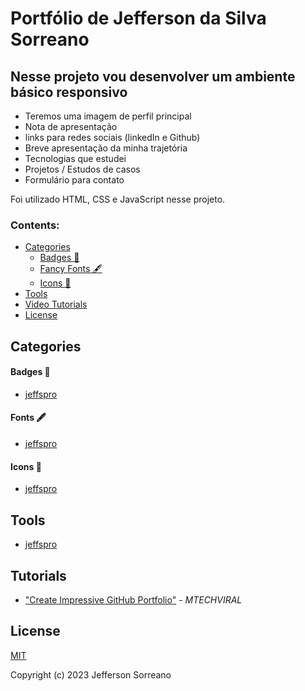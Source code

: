 # Portfólio de Jefferson da Silva Sorreano

## Nesse projeto vou desenvolver um ambiente básico responsivo

 - Teremos uma imagem de perfil principal
 - Nota de apresentação 
 - links para redes sociais (linkedIn e Github)
 - Breve apresentação da minha trajetória
 - Tecnologias que estudei
 - Projetos / Estudos de casos
 - Formulário para contato

 Foi utilizado HTML, CSS e JavaScript nesse projeto.

### Contents:
  - [Categories](#categories)
      - [Badges 🎫](#badges-)
      - [Fancy Fonts 🖋](#fancy-fonts-)
      - [Icons 🎯](#icons-)
  - [Tools](#tools)
  - [Video Tutorials](#tutorials)
  - [License](#license)

## Categories

#### Badges 🎫
- [jeffspro](https://github.com/jeffspro)

#### Fonts 🖋
- [jeffspro](https://github.com/jeffspro)

#### Icons 🎯
- [jeffspro](https://github.com/jeffspro)

## Tools
- [jeffspro](https://github.com/jeffspro)

## Tutorials
- ["Create Impressive GitHub Portfolio"](https://www.youtube.com/watch?v=dkE4mVhwMB4) - *MTECHVIRAL*

## License

[MIT](https://choosealicense.com/licenses/mit/)

Copyright (c) 2023 Jefferson Sorreano